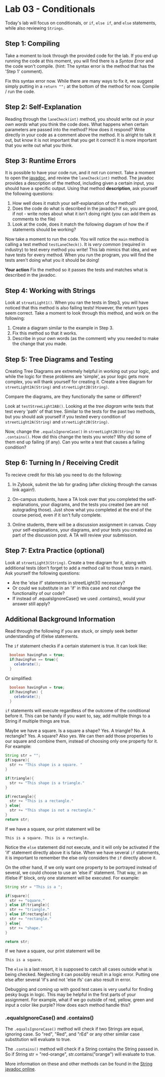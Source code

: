# Lab 03 - Conditionals

Today's lab will focus on conditionals, or `if`, `else if`, and `else` statements, while also reviewing `Strings`. 

## Step 1: Compiling 
Take a moment to look through the provided code for the lab. If you end up running the code at this moment, you will find there is a *Syntax Error* and the code won't compile. (hint: The syntax error is the method that has the 'Step 1' comment).

Fix this syntax error now. While there are many ways to fix it, we suggest simply putting in a `return "";` at the bottom of the method for now. Compile / run the code. 

## Step 2: Self-Explanation
Reading through the `laneCheck(int)` method, you should write out *in your own words* what you think the code does. What happens when certain parameters are passed into the method? How does it respond? Write directly in your code as a comment above the method. It is alright to talk it out, but know it is not important that you get it correct! It is more important that you write out what you think. 

## Step 3: Runtime Errors
It is possible to have your code run, and it not run correct. Take a moment to open the [javadoc](javadoc), and review the `laneCheck(int)` method. The javadoc provides a description of the method, including given a certain input, you should have a specific output. Using that method **description**, ask yourself the following questions:

1. How well does it match your self-explanation of the method?
2. Does the code do what is described in the javadoc? If so, you are good, if not - write notes about what it isn't doing right (you can add them as comments to the file)
3. Look at the code, does it match the following diagram of how the if statements should be working?


Now take a moment to run the code. You will notice the `main` method is calling a test method `testLaneCheck()`. It is *very common* (required in industry) to test every method you write! This lab mimics that idea, and we have tests for every method. When you run the program, you will find the tests aren't doing what you it should be doing!

**Your action** Fix the method so it passes the tests and matches what is described in the javadoc. 

## Step 4: Working with Strings
Look at `streatLight1()`. When you ran the tests in Step3, you will have noticed that this method is also failing tests! However, the return types seem correct. Take a moment to look through this method, and work on the following:

1. Create a diagram similar to the example in Step 3. 
2. Fix this method so that it works. 
3. Describe in your own words (as the comment) why you needed to make the change that you made. 


## Step 5: Tree Diagrams and Testing
Creating Tree Diagrams are extremely helpful in working out your logic, and while the logic for these problems are 'simple', as your logic gets more complex, you will thank yourself for creating it. Create a tree diagram for `streetLight2A(String)` and `streetLight2B(String)`.

Compare the diagrams, are they functionally the same or different? 

Look at `testStreeLight2AB()`. Looking at the *tree diagram* write tests that test every 'path' of that tree. Similar to the tests for the past two methods, but you should ask yourself if you tested every condition of `streetLight2A(String)` and `streetLight2B(String)`.

Now, change the `.equalsIgnoreCase()` in `streetLight2B(String)` to `.contains()`. How did this change the tests you wrote? Why did some of them end up failing (if any). Can you write a test that causes a failing condition?


## Step 6: Turning In / Receiving Credit

To recieve credit for this lab you need to do the following:
1. In Zybook, submit the lab for grading (after clicking through the canvas link again!).

2. On-campus students, have a TA look over that you completed the self-explanations, your diagrams, and the tests you created (we are not autograding those). Just show what you completed at the end of the course period, even if it isn't fully complete.

3. Online students, there will be a discussion assignment in canvas. Copy your self-explanations, your diagrams, and your tests you created as part of the discussion post. A TA will review your submission. 


## Step 7: Extra Practice (optional) 
Look at `streetLight3(String)`. Create a tree diagram for it, along with additional tests (don't forget to add a method call to those tests in main). Ask yourself the following questions:

* Are the 'else if' statements in streetLight3() necessary? 
* Or could we substitute in an 'if' in this case and not change the functionality of our code?
* If instead of .equalsIgnoreCase() we used .contains(), would your answer still apply?


## Additional Background Information
Read through the following if you are stuck, or simply seek better understanding of if/else statements. 


The `if` statement checks if a certain statement is true. It can look like:

```java
  boolean havingFun = true;
  if(havingFun == true){
    celebrate(); 
  }
```

Or simplified:

```java
  boolean havingFun = true; 
  if(havingFun) {
    celebrate();
  }
```

`if` statements will execute regardless of the outcome of the conditional before it. This can be handy if you want to, say, add multiple things to a String if multiple things are true. 

Maybe we have a square. Is a square a shape? Yes. A triangle? No. A rectangle? Yes. A square? Also yes. We can then add those properties to our square
and combine them, instead of choosing only one property for it. For example:

```java
String str = "";
if(square){
  str += "This shape is a square. "
}

if(triangle){
  str += "This shape is a triangle."
}

if(rectangle){
  str += "This is a rectangle."
} else{
  str += "This shape is not a rectangle."
}
return str;
```

If we have a square, our print statement will be 

```This is a square. This is a rectangle.```

Notice the `else` statement did not execute, and it will only be activated if the 'if' statement directly above it is false. When we have several `if` statements, it is important to remember the else only considers the `if` directly above it. 

On the other hand, if we only want one property to be portrayed instead of several, we could choose to use an 'else if' statement. That way, in an if/else if' block, only one statement will be executed. For example:

```java
String str = "This is a ";

if(square){
  str += "square."
} else if(triangle){
  str += "triangle."
} else if(rectangle){
  str += "rectangle."
} else{
  str += "shape."
}

return str;
```

If we have a square, our print statement will be 

```This is a square.```

The `else` is a last resort, it is supposed to catch all cases outside
what is being checked. Neglecting it can possibly result in a logic error. Putting one else after several 'if's and not 'else ifs' can also result in error.

Debugging and coming up with good test cases is very useful for finding
pesky bugs in logic. This may be helpful in the first parts of your assignment.
For example, what if we go outside of red, yellow, green and input a color like purple? How does each method handle this?

### .equalsIgnoreCase() and .contains()

The `.equalsIgnoreCase()` method will check if two Strings are equal, ignoring case. So "red", "Red", and "rEd" or any other similar case substitution will evaluate to true.

The `.contains()` method will check if a String contains the String passed in.
So if String str = "red-orange", str.contains("orange") will evaluate to true.

More information on these and other methods can be found in the [String javadoc online](https://docs.oracle.com/en/java/javase/17/docs/api/java.base/java/lang/String.html).
